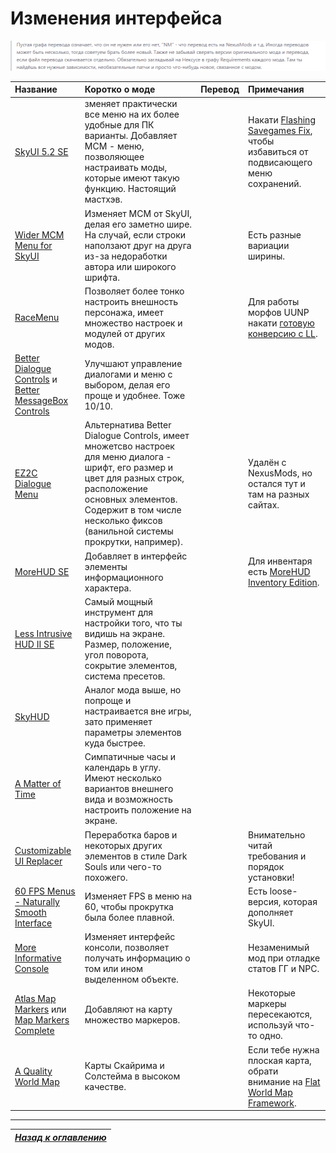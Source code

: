 # Изменения интерфейса

![](IMG_Notification.png)

| Название | Коротко о моде | Перевод | Примечания |
| :------- | :------------- | :------ | :--------- |
| [SkyUI 5.2 SE](https://www.nexusmods.com/skyrimspecialedition/mods/12604) | зменяет практически все меню на их более удобные для ПК варианты. Добавляет MCM - меню, позволяющее настраивать моды, которые имеют такую функцию. Настоящий мастхэв. | | Накати [Flashing Savegames Fix](https://www.nexusmods.com/skyrimspecialedition/mods/20406), чтобы избавиться от подвисающего меню сохранений. |
| [Wider MCM Menu for SkyUI](https://www.nexusmods.com/skyrimspecialedition/mods/22825) | Изменяет MCM от SkyUI, делая его заметно шире. На случай, если строки наползают друг на друга из-за недоработки автора или широкого шрифта. | | Есть разные вариации ширины. |
| [RaceMenu](https://www.nexusmods.com/skyrimspecialedition/mods/19080) | Позволяет более тонко настроить внешность персонажа, имеет множество настроек и модулей от других модов. | | Для работы морфов UUNP накати [готовую конверсию с LL](https://link.meridiano-web.com/sse:uunp-morphs). |
| [Better Dialogue Controls](https://www.nexusmods.com/skyrimspecialedition/mods/1429) и [Better MessageBox Controls](https://www.nexusmods.com/skyrimspecialedition/mods/1428) | Улучшают управление диалогами и меню с выбором, делая его проще и удобнее. Тоже 10/10. | | |
| [EZ2C Dialogue Menu](https://schaken-mods.com/file/1759-ez2c-dialogue-menu) | Альтернатива Better Dialogue Controls, имеет множетсво настроек для меню диалога - шрифт, его размер и цвет для разных строк, расположение основных элементов. Содержит в том числе несколько фиксов (ванильной системы прокрутки, например). | | Удалён с NexusMods, но остался тут и там на разных сайтах. |
| [MoreHUD SE](https://www.nexusmods.com/skyrimspecialedition/mods/12688) | Добавляет в интерфейс элементы информационного характера. | | Для инвентаря есть [MoreHUD Inventory Edition](https://www.nexusmods.com/skyrimspecialedition/mods/18619). |
| [Less Intrusive HUD II SE](https://www.nexusmods.com/skyrimspecialedition/mods/17974) | Самый мощный инструмент для настройки того, что ты видишь на экране. Размер, положение, угол поворота, сокрытие элементов, система пресетов. | | |
| [SkyHUD](https://www.nexusmods.com/skyrimspecialedition/mods/463) | Аналог мода выше, но попроще и настраивается вне игры, зато применяет параметры элементов куда быстрее. | | |
| [A Matter of Time](https://www.nexusmods.com/skyrimspecialedition/mods/12937) | Симпатичные часы и календарь в углу. Имеют несколько вариантов внешнего вида и возможность настроить положение на экране. | | |
| [Customizable UI Replacer](https://www.nexusmods.com/skyrimspecialedition/mods/18398) | Переработка баров и некоторых других элементов в стиле Dark Souls или чего-то похожего. | | Внимательно читай требования и порядок установки! |
| [60 FPS Menus - Naturally Smooth Interface](https://www.nexusmods.com/skyrimspecialedition/mods/15154) | Изменяет FPS в меню на 60, чтобы прокрутка была более плавной. | | Есть loose-версия, которая дополняет SkyUI. |
| [More Informative Console](https://www.nexusmods.com/skyrimspecialedition/mods/19250) | Изменяет интерфейс консоли, позволяет получать информацию о том или ином выделенном объекте. | | Незаменимый мод при отладке статов ГГ и NPC. |
| [Atlas Map Markers](https://www.nexusmods.com/skyrimspecialedition/mods/14493) или [Map Markers Complete](https://www.nexusmods.com/skyrimspecialedition/mods/4138) | Добавляют на карту множество маркеров. | | Некоторые маркеры пересекаются, используй что-то одно. |
| [A Quality World Map](https://www.nexusmods.com/skyrimspecialedition/mods/5804) | Карты Скайрима и Солстейма в высоком качестве. | | Если тебе нужна плоская карта, обрати внимание на [Flat World Map Framework](https://www.nexusmods.com/skyrimspecialedition/mods/29932). |

------

|[*Назад к оглавлению*](../01_Оглавление.md)|
|:---:|
